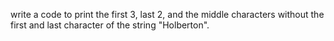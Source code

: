 write a code to print the first 3, last 2, and the middle characters without the first and last character of the string "Holberton".
